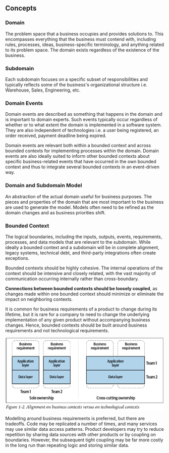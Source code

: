 ## Concepts

### Domain

The problem space that a business occupies and provides solutions to. This encompasses everything that the business must contend with, including rules, processes, ideas, business-specific terminology, and anything related to its problem space. The domain exists regardless of the existence of the business.

### Subdomain

Each subdomain focuses on a specific subset of responsibilities and typically reflects some of the business's organizational structure i.e. Warehouse, Sales, Engineering, etc.

### Domain Events

Domain events are described as something that happens in the domain and is important to domain experts. Such events typically occur regardless of whether or to what extent the domain is implemented in a software system. They are also independent of technologies i.e. a user being registered, an order received, payment deadline being expired.

Domain events are relevant both within a bounded context and across bounded contexts for implementing processes within the domain. Domain events are also ideally suited to inform other bounded contexts about specific business-related events that have occurred in the own bounded context and thus to integrate several bounded contexts in an event-driven way.

### Domain and Subdomain Model

An abstraction of the actual domain useful for business purposes. The pieces and properties of the domain that are most important to the business are used to generate the model. Models often need to be refined as the domain changes and as business priorities shift.

### Bounded Context

The logical boundaries, including the inputs, outputs, events, requirements, processes, and data models that are relevant to the subdomain. While ideally a bounded context and a subdomain will be in complete alignment, legacy systems, technical debt, and third-party integrations often create exceptions.

Bounded contexts should be highly cohesive. The internal operations of the context should be intensive and closely related, with the vast majority of communication occurring internally rather than cross-boundary.

**Connections between bounded contexts should be loosely coupled**, as changes made within one bounded context should minimize or eliminate the impact on neighboring contexts.

It is common for business requirements of a product to change during its lifetime, but it is rare for a company to need to change the underlying implementation of any given product without accompanying business changes. Hence, bounded contexts should be built around business requirements and not technological requirements.

<img src="../assets/bounded-contexts.png">

Modelling around business requirements is preferred, but there are tradeoffs. Code may be replicated a number of times, and many services may use similar data access patterns. Product developers may try to reduce repetition by sharing data sources with other products or by coupling on boundaries. However, the subsequent tight coupling may be far more costly in the long run than repeating logic and storing similar data.
